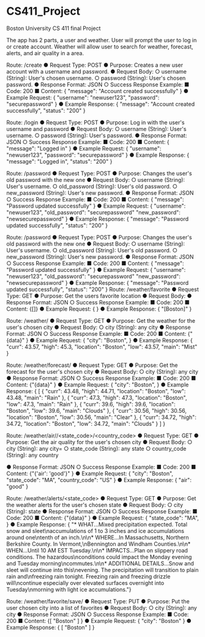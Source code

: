# CS411_Project
Boston University CS 411 final Project

The app has 2 parts, a user and weather. User will prompt the user to log in or create account. Weather will allow user to search for weather, forecast, alerts, and air quality in a area.

Route: /create
● Request Type: POST
● Purpose: Creates a new user account with a username and password.
● Request Body:
○ username (String): User's chosen username.
○ password (String): User's chosen password.
● Response Format: JSON
○ Success Response Example:
■ Code: 200
■ Content: { "message": "Account created successfully" }
● Example Request:
{
"username": "newuser123",
"password": "securepassword"
}
● Example Response:
{
"message": "Account created successfully",
"status": "200"
}

Route: /login
● Request Type: POST
● Purpose: Log in with the user's username and password
● Request Body:
○ username (String): User's username.
○ password (String): User's password.
● Response Format: JSON
○ Success Response Example:
■ Code: 200
■ Content: { "message": "Logged in" }
● Example Request:
{
"username": "newuser123",
"password": "securepassword"
}
● Example Response:
{
"message": "Logged in",
"status": "200"
}


Route: /password
● Request Type: POST
● Purpose: Changes the user's old password with the new one
● Request Body:
○ username (String): User's username.
○ old_password (String): User's old password.
○ new_password (String): User's new password.
● Response Format: JSON
○ Success Response Example:
■ Code: 200
■ Content: { "message": "Password updated successfully" }
● Example Request:
{
"username": "newuser123",
"old_password": "securepassword"
"new_password": "newsecurepassword"
}
● Example Response:
{
"message": "Password updated successfully",
"status": "200"
}

Route: /password
● Request Type: POST
● Purpose: Changes the user's old password with the new one
● Request Body:
○ username (String): User's username.
○ old_password (String): User's old password.
○ new_password (String): User's new password.
● Response Format: JSON
○ Success Response Example:
■ Code: 200
■ Content: { "message": "Password updated successfully" }
● Example Request:
{
"username": "newuser123",
"old_password": "securepassword"
"new_password": "newsecurepassword"
}
● Example Response:
{
"message": "Password updated successfully",
"status": "200"
}
Route: /weather/favorite
● Request Type: GET
● Purpose: Get the users favorite location
● Request Body:
● Response Format: JSON
○ Success Response Example:
■ Code: 200
■ Content: {[]}
● Example Request:
{
}
● Example Response:
{
"[Boston]"
}

Route: /weather/<city>
● Request Type: GET
● Purpose: Get the weather for the user's chosen city
● Request Body:
○ city (String): any city
● Response Format: JSON
○ Success Response Example:
■ Code: 200
■ Content: {"{data}" }
● Example Request:
{
"city": "Boston",
}
● Example Response:
{
  "curr": 43.57,
  "high": 45.3,
  "location": "Boston",
  "low": 43.57,
  "main": "Mist"
}


Route: /weather/forecast/<city>
● Request Type: GET
● Purpose: Get the forecast for the user's chosen city
● Request Body:
○ city (String): any city
● Response Format: JSON
○ Success Response Example:
■ Code: 200
■ Content: {"{data}" }
● Example Request:
{
"city": "Boston",
}
● Example Response:
{
[
  {
    "curr": 43.48,
    "high": 44.71,
    "location": "Boston",
    "low": 43.48,
    "main": "Rain"
  },
  {
    "curr": 47.3,
    "high": 47.3,
    "location": "Boston",
    "low": 47.3,
    "main": "Rain"
  },
  {
    "curr": 39.6,
    "high": 39.6,
    "location": "Boston",
    "low": 39.6,
    "main": "Clouds"
  },
  {
    "curr": 30.56,
    "high": 30.56,
    "location": "Boston",
    "low": 30.56,
    "main": "Clear"
  },
  {
    "curr": 34.72,
    "high": 34.72,
    "location": "Boston",
    "low": 34.72,
    "main": "Clouds"
  }
]
}



Route: /weather/air/<city>/<state_code>/<country_code>
● Request Type: GET
● Purpose: Get the air quality for the user's chosen city
● Request Body:
○ city (String): any city=
○ state_code (String): any state
○ country_code (String): any country

● Response Format: JSON
○ Success Response Example:
■ Code: 200
■ Content: {"{'air': 'good'}" }
● Example Request:
{
"city": "Boston",
"state_code": "MA",
"country_code": "US"
}
● Example Response:
{
   "air": "good"
}



Route: /weather/alerts/<state_code>
● Request Type: GET
● Purpose: Get the weather alerts for the user's chosen state
● Request Body:
○ city (String): state
● Response Format: JSON
○ Success Response Example:
■ Code: 200
■ Content: {"{data}" }
● Example Request:
{
"state_code": "MA",
}
● Example Response:
{
"* WHAT...Mixed precipitation expected. Total snow and sleet\naccumulations of 1 to 3 inches and ice accumulations around one\ntenth of an inch.\n\n* WHERE...In Massachusetts, Northern Berkshire County. In Vermont,\nBennington and Windham Counties.\n\n* WHEN...Until 10 AM EST Tuesday.\n\n* IMPACTS...Plan on slippery road conditions. The hazardous\nconditions could impact the Monday evening and Tuesday morning\ncommutes.\n\n* ADDITIONAL DETAILS...Snow and sleet will continue into this\nevening. The precipitation will transition to plain rain and\nfreezing rain tonight. Freezing rain and freezing drizzle will\ncontinue especially over elevated surfaces overnight into Tuesday\nmorning with light ice accumulations."}



Route: /weather/favorite/save/<city>
● Request Type: PUT
● Purpose: Put the user chosen city into a list of favorites
● Request Body:
○ city (String): any city
● Response Format: JSON
○ Success Response Example:
■ Code: 200
■ Content: {[
  "Boston"
] }
● Example Request:
{
"city": "Boston"
}
● Example Response:
{
   [
  "Boston"
]
}
